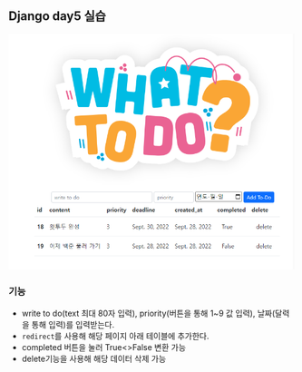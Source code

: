 ## Django day5 실습

![image-20220928202027482](Django_day5.assets/image-20220928202027482.png)

### 기능

* write to do(text 최대 80자 입력), priority(버튼을 통해 1~9 값 입력), 날짜(달력을 통해 입력)를 입력받는다.
* `redirect`를 사용해 해당 페이지 아래 테이블에 추가한다.
* completed 버튼을 눌러 True<>False 변환 가능
* delete기능을 사용해 해당 데이터 삭제 가능